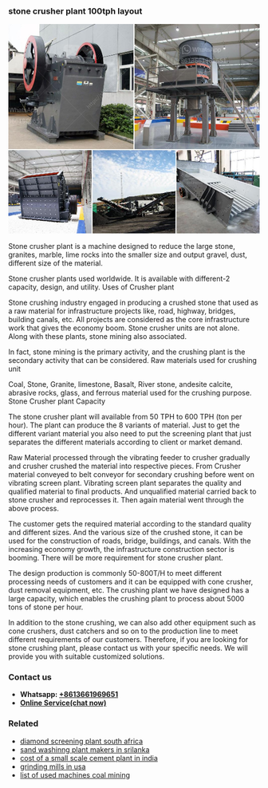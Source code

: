 <h3>stone crusher plant 100tph layout</h3><img src='1702950557.jpg' alt=''><p>Stone crusher plant is a machine designed to reduce the large stone, granites, marble, lime rocks into the smaller size and output gravel, dust, different size of the material.</p><p>Stone crusher plants used worldwide. It is available with different-2 capacity, design, and utility. Uses of Crusher plant</p><p>Stone crushing industry engaged in producing a crushed stone that used as a raw material for infrastructure projects like, road, highway, bridges, building canals, etc. All projects are considered as the core infrastructure work that gives the economy boom. Stone crusher units are not alone. Along with these plants, stone mining also associated.</p><p>In fact, stone mining is the primary activity, and the crushing plant is the secondary activity that can be considered. Raw materials used for crushing unit</p><p>Coal, Stone, Granite, limestone, Basalt, River stone, andesite calcite, abrasive rocks, glass, and ferrous material used for the crushing purpose. Stone Crusher plant Capacity</p><p>The stone crusher plant will available from 50 TPH to 600 TPH (ton per hour). The plant can produce the 8 variants of material. Just to get the different variant material you also need to put the screening plant that just separates the different materials according to client or market demand.</p><p>Raw Material processed through the vibrating feeder to crusher gradually and crusher crushed the material into respective pieces. From Crusher material conveyed to belt conveyor for secondary crushing before went on vibrating screen plant. Vibrating screen plant separates the quality and qualified material to final products. And unqualified material carried back to stone crusher and reprocesses it. Then again material went through the above process.</p><p>The customer gets the required material according to the standard quality and different sizes. And the various size of the crushed stone, it can be used for the construction of roads, bridge, buildings, and canals. With the increasing economy growth, the infrastructure construction sector is booming. There will be more requirement for stone crusher plant.</p><p>The design production is commonly 50-800T/H to meet different processing needs of customers and it can be equipped with cone crusher, dust removal equipment, etc. The crushing plant we have designed has a large capacity, which enables the crushing plant to process about 5000 tons of stone per hour.</p><p>In addition to the stone crushing, we can also add other equipment such as cone crushers, dust catchers and so on to the production line to meet different requirements of our customers. Therefore, if you are looking for stone crushing plant, please contact us with your specific needs. We will provide you with suitable customized solutions.</p><h3>Contact us</h3><ul><li><strong>Whatsapp:&nbsp;<a href="https://wa.me/8613661969651">+8613661969651</a></strong></li><li><a href="https://swt.shibang-china.com/?git&amp;zhl&amp;stone crusher plant 100tph layout"><strong>Online Service(chat now)</strong></a></li></ul><h3>Related</h3><ul><li><a href='diamond screening plant south africa.md'>diamond screening plant south africa</a></li><li><a href='sand washinng plant makers in srilanka.md'>sand washinng plant makers in srilanka</a></li><li><a href='cost of a small scale cement plant in india.md'>cost of a small scale cement plant in india</a></li><li><a href='grinding mills in usa.md'>grinding mills in usa</a></li><li><a href='list of used machines coal mining.md'>list of used machines coal mining</a></li></ul>